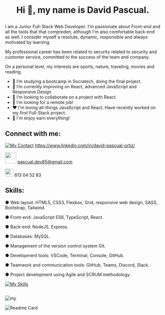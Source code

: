 # <p align="center">Hi 👋, my name is David Pascual.</p>



I am a Junior Full-Stack Web Developer. I'm passionate about Front-end and all the tools that that compreden, although I'm also comfortable back-end as well. I consider myself a resolute, dynamic, responsible and always motivated by learning.

My professional career has been related to security related to security and customer service, committed to the success of the team and company.

On a personal level, my interests are sports, nature, traveling, movies and reading.


- 🚀 I’m studying a bootcamp in Socratech, doing the final project.
- 🌱 I’m currently improving on React, advanced JavaScript and Responsive Design
- 👯 I’m looking to collaborate on a project with React.
- 🔭 I’m looking for a remote job!
- ♥️  I'm loving all-things JavaScript and React. Have recently worked on my first Full-Stack project.
- 🥰 I´m enjoy earn everything!

## Connect with me:
[![My Contact](	https://img.shields.io/badge/LinkedIn-0077B5?style=for-the-badge&logo=linkedin&logoColor=white)](https://www.linkedin.com/in/david-pascual-ortiz/)   https://www.linkedin.com/in/david-pascual-ortiz/

<img src="https://encrypted-tbn0.gstatic.com/images?q=tbn:ANd9GcTs9zpuCVz2xfp2AmP8N3hpa6TvFeYnAjAkHQ&usqp=CAU" width="36px" _target="pascual.dev85@gmail.com"> pascual.dev85@gmail.com

<img src="https://previews.123rf.com/images/pavlik18/pavlik181511/pavlik18151100020/47868769-icono-de-tel%C3%A9fono-m%C3%B3vil-.jpg" width="26px">  613 04 52 83


## Skills:

● Web layout: HTML5, CSS3, Flexbox, Grid, responsive web design, SASS, Bootstrap, Tailwind.

● Front-end: JavaScript ES6, TypeScript, React.

● Back-end: NodeJS, Express.

● Databases: MySQL.

● Management of the version control system Git.

● Development tools: VSCode, Terminal, Console, GitHub.

● Teamwork and communication tools: GitHub, Teams, Discord, Slack.

● Project development using Agile and SCRUM methodology.



[![My Skills](https://skillicons.dev/icons?i=js,react,ts,nodejs,express,mysql,html,css,sass,bootstrap,tailwind,git,vscode,github,discord)](https://skillicons.dev)

##


![my](	https://github-readme-stats.vercel.app/api/top-langs/?username=PascualDev85&theme=blue-green)

	
![Readme Card](https://github-readme-stats.vercel.app/api?username=PascualDev85&theme=blue-green)
  



